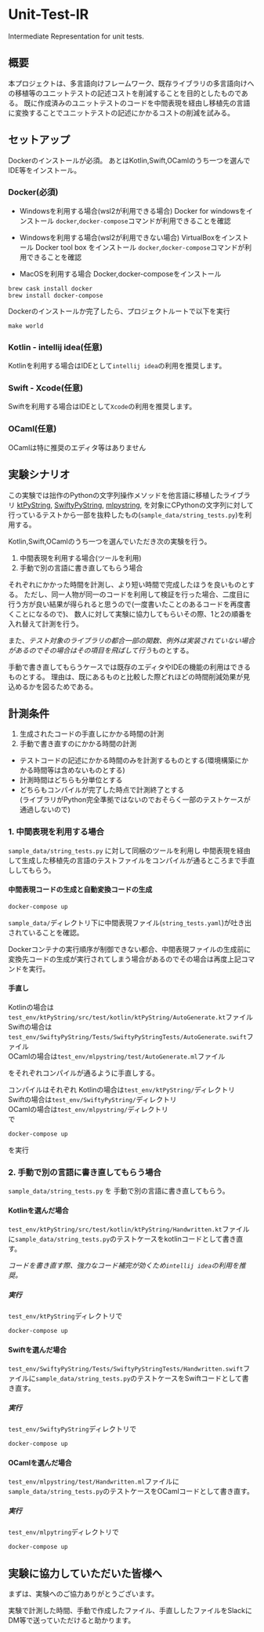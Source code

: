 # Unit-Test-IR

Intermediate Representation for unit tests.


## 概要
本プロジェクトは、多言語向けフレームワーク、既存ライブラリの多言語向けへの移植等のユニットテストの記述コストを削減することを目的としたものである。
既に作成済みのユニットテストのコードを中間表現を経由し移植先の言語に変換することでユニットテストの記述にかかるコストの削減を試みる。


## セットアップ

Dockerのインストールが必須。
あとはKotlin,Swift,OCamlのうち一つを選んでIDE等をインストール。

### Docker(必須)

- Windowsを利用する場合(wsl2が利用できる場合)
Docker for windowsをインストール
`docker`,`docker-compose`コマンドが利用できることを確認

- Windowsを利用する場合(wsl2が利用できない場合)
VirtualBoxをインストール
Docker tool box をインストール
`docker`,`docker-compose`コマンドが利用できることを確認

- MacOSを利用する場合
Docker,docker-composeをインストール
```
brew cask install docker
brew install docker-compose
```

Dockerのインストールか完了したら、プロジェクトルートで以下を実行

```
make world
```
### Kotlin - intellij idea(任意)

Kotlinを利用する場合はIDEとして`intellij idea`の利用を推奨します。

### Swift - Xcode(任意)

Swiftを利用する場合はIDEとして`Xcode`の利用を推奨します。

### OCaml(任意)

OCamlは特に推奨のエディタ等はありません

## 実験シナリオ

この実験では拙作のPythonの文字列操作メソッドを他言語に移植したライブラリ
[ktPyString](https://github.com/ChanTsune/ktPyString),
[SwiftyPyString](https://github.com/ChanTsune/SwiftyPyString),
[mlpystring](https://github.com/ChanTsune/mlpystring),
を対象にCPythonの文字列に対して行っているテストから一部を抜粋したもの(`sample_data/string_tests.py`)を利用する。

Kotlin,Swift,OCamlのうち一つを選んでいただき次の実験を行う。


1. 中間表現を利用する場合(ツールを利用)
2. 手動で別の言語に書き直してもらう場合

それぞれにかかった時間を計測し、より短い時間で完成したほうを良いものとする。
ただし、同一人物が同一のコードを利用して検証を行った場合、二度目に行う方が良い結果が得られると思うので(一度書いたことのあるコードを再度書くことになるので)、
数人に対して実験に協力してもらいその際、1と2の順番を入れ替えて計測を行う。

また、*テスト対象のライブラリの都合一部の関数、例外は実装されていない場合があるのでその場合はその項目を飛ばして行う*ものとする。

手動で書き直してもらうケースでは既存のエディタやIDEの機能の利用はできるものとする。
理由は、既にあるものと比較した際どれほどの時間削減効果が見込めるかを図るためである。

## 計測条件
1. 生成されたコードの手直しにかかる時間の計測
2. 手動で書き直すのにかかる時間の計測

- テストコードの記述にかかる時間のみを計測するものとする(環境構築にかかる時間等は含めないものとする)  
- 計測時間はどちらも分単位とする  
- どちらもコンパイルが完了した時点で計測終了とする  
(ライブラリがPython完全準拠ではないのでおそらく一部のテストケースが通過しないので)

### 1. 中間表現を利用する場合

`sample_data/string_tests.py` に対して同梱のツールを利用し 中間表現を経由して生成した移植先の言語のテストファイルをコンパイルが通るところまで手直ししてもらう。

#### 中間表現コードの生成と自動変換コードの生成

```bash
docker-compose up
```

`sample_data/`ディレクトリ下に中間表現ファイル(`string_tests.yaml`)が吐き出されていることを確認。

Dockerコンテナの実行順序が制御できない都合、中間表現ファイルの生成前に変換先コードの生成が実行されてしまう場合があるのでその場合は再度上記コマンドを実行。

#### 手直し

Kotlinの場合は`test_env/ktPyString/src/test/kotlin/ktPyString/AutoGenerate.kt`ファイル  
Swiftの場合は`test_env/SwiftyPyString/Tests/SwiftyPyStringTests/AutoGenerate.swift`ファイル  
OCamlの場合は`test_env/mlpystring/test/AutoGenerate.ml`ファイル  

をそれぞれコンパイルが通るように手直しする。

コンパイルはそれぞれ
Kotlinの場合は`test_env/ktPyString/`ディレクトリ  
Swiftの場合は`test_env/SwiftyPyString/`ディレクトリ  
OCamlの場合は`test_env/mlpystring/`ディレクトリ  
で
```bash
docker-compose up
```
を実行

#### 

### 2. 手動で別の言語に書き直してもらう場合

`sample_data/string_tests.py` を 手動で別の言語に書き直してもらう。

#### Kotlinを選んだ場合

`test_env/ktPyString/src/test/kotlin/ktPyString/Handwritten.kt`ファイルに`sample_data/string_tests.py`のテストケースをkotlinコードとして書き直す。

*コードを書き直す際、強力なコード補完が効くため`intellij idea`の利用を推奨。*

##### 実行
`test_env/ktPyString`ディレクトリで

```bash
docker-compose up
```

#### Swiftを選んだ場合

`test_env/SwiftyPyString/Tests/SwiftyPyStringTests/Handwritten.swift`ファイルに`sample_data/string_tests.py`のテストケースをSwiftコードとして書き直す。

##### 実行

`test_env/SwiftyPyString`ディレクトリで

```bash
docker-compose up
```

#### OCamlを選んだ場合

`test_env/mlpystring/test/Handwritten.ml`ファイルに`sample_data/string_tests.py`のテストケースをOCamlコードとして書き直す。

##### 実行

`test_env/mlpytring`ディレクトリで

```bash
docker-compose up
```

## 実験に協力していただいた皆様へ

まずは、実験へのご協力ありがとうございます。

実験で計測した時間、手動で作成したファイル、手直ししたファイルをSlackにDM等で送っていただけると助かります。
